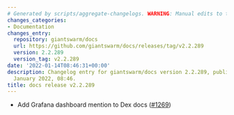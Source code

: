 ```yaml
---
# Generated by scripts/aggregate-changelogs. WARNING: Manual edits to this files will be overwritten.
changes_categories:
- Documentation
changes_entry:
  repository: giantswarm/docs
  url: https://github.com/giantswarm/docs/releases/tag/v2.2.289
  version: 2.2.289
  version_tag: v2.2.289
date: '2022-01-14T08:46:31+00:00'
description: Changelog entry for giantswarm/docs version 2.2.289, published on 14
  January 2022, 08:46.
title: docs release v2.2.289
---
```


- Add Grafana dashboard mention to Dex docs ([#1269](https://github.com/giantswarm/docs/pull/1269))
